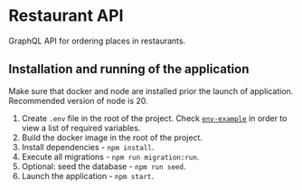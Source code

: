 # Restaurant API

GraphQL API for ordering places in restaurants.

## Installation and running of the application

Make sure that docker and node are installed prior the launch of application. Recommended version of node is 20.

1. Create `.env` file in the root of the project. Check [`env-example`](/env-example) in order to view a list of required variables.
2. Build the docker image in the root of the project.
3. Install dependencies - `npm install`.
4. Execute all migrations - `npm run migration:run`.
5. Optional: seed the database - `npm run seed`.
6. Launch the application - `npm start`.
